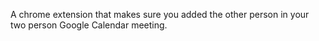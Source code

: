 A chrome extension that makes sure you added the other person in your two person Google Calendar meeting.
